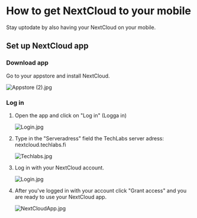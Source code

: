 # How to get NextCloud to your mobile

Stay uptodate by also having your NextCloud on your mobile.

## Set up NextCloud app

### **Download app**

Go to your appstore and install NextCloud.

![Appstore (2).jpg](../images/Appstore%20%282%29.jpg)

### **Log in**

1. Open the app and click on "Log in" (Logga in)

   ![Login.jpg](../images/Login%20%284%29.jpg)
2. Type in the "Serveradress" field the TechLabs server adress: nextcloud.techlabs.fi

   ![Techlabs.jpg](../images/Techlabs.jpg)
3. Log in with your NextCloud account.

   ![Login.jpg](../images/Screenshot_20230221_112021_Nextcloud%20%282%29.jpg)
4. After you've logged in with your account click "Grant access" and you are ready to use your NextCloud app.

   ![NextCloudApp.jpg](../images/Screenshot_20230221_112255_Nextcloud.jpg)